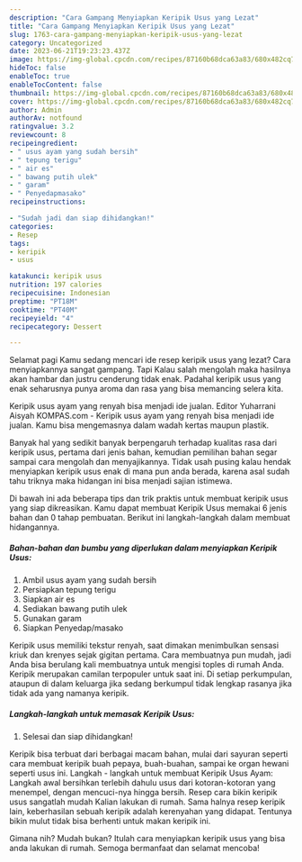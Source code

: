```yaml
---
description: "Cara Gampang Menyiapkan Keripik Usus yang Lezat"
title: "Cara Gampang Menyiapkan Keripik Usus yang Lezat"
slug: 1763-cara-gampang-menyiapkan-keripik-usus-yang-lezat
category: Uncategorized
date: 2023-06-21T19:23:23.437Z
image: https://img-global.cpcdn.com/recipes/87160b68dca63a83/680x482cq70/keripik-usus-foto-resep-utama.jpg
hideToc: false
enableToc: true
enableTocContent: false
thumbnail: https://img-global.cpcdn.com/recipes/87160b68dca63a83/680x482cq70/keripik-usus-foto-resep-utama.jpg
cover: https://img-global.cpcdn.com/recipes/87160b68dca63a83/680x482cq70/keripik-usus-foto-resep-utama.jpg
author: Admin
authorAv: notfound
ratingvalue: 3.2
reviewcount: 8
recipeingredient:
- " usus ayam yang sudah bersih"
- " tepung terigu"
- " air es"
- " bawang putih ulek"
- " garam"
- " Penyedapmasako"
recipeinstructions:

- "Sudah jadi dan siap dihidangkan!"
categories:
- Resep
tags:
- keripik
- usus

katakunci: keripik usus 
nutrition: 197 calories
recipecuisine: Indonesian
preptime: "PT18M"
cooktime: "PT40M"
recipeyield: "4"
recipecategory: Dessert

---
```



Selamat pagi Kamu sedang mencari ide resep keripik usus yang lezat? Cara menyiapkannya sangat gampang. Tapi Kalau salah mengolah maka hasilnya akan hambar dan justru cenderung tidak enak. Padahal keripik usus yang enak seharusnya punya aroma dan rasa yang bisa memancing selera kita.


Keripik usus ayam yang renyah bisa menjadi ide jualan. Editor Yuharrani Aisyah KOMPAS.com - Keripik usus ayam yang renyah bisa menjadi ide jualan. Kamu bisa mengemasnya dalam wadah kertas maupun plastik.

Banyak hal yang sedikit banyak berpengaruh terhadap kualitas rasa dari keripik usus, pertama dari jenis bahan, kemudian pemilihan bahan segar sampai cara mengolah dan menyajikannya. Tidak usah pusing kalau hendak menyiapkan keripik usus enak di mana pun anda berada, karena asal sudah tahu triknya maka hidangan ini bisa menjadi sajian istimewa.


Di bawah ini ada beberapa tips dan trik praktis untuk membuat keripik usus yang siap dikreasikan. Kamu dapat membuat Keripik Usus memakai 6 jenis bahan dan 0 tahap pembuatan. Berikut ini langkah-langkah dalam membuat hidangannya.

<!--inarticleads1-->

##### Bahan-bahan dan bumbu yang diperlukan dalam menyiapkan Keripik Usus:

1. Ambil  usus ayam yang sudah bersih
1. Persiapkan  tepung terigu
1. Siapkan  air es
1. Sediakan  bawang putih ulek
1. Gunakan  garam
1. Siapkan  Penyedap/masako


Keripik usus memiliki tekstur renyah, saat dimakan menimbulkan sensasi kriuk dan krenyes sejak gigitan pertama. Cara membuatnya pun mudah, jadi Anda bisa berulang kali membuatnya untuk mengisi toples di rumah Anda. Keripik merupakan camilan terpopuler untuk saat ini. Di setiap perkumpulan, ataupun di dalam keluarga jika sedang berkumpul tidak lengkap rasanya jika tidak ada yang namanya keripik. 

<!--inarticleads2-->

##### Langkah-langkah untuk memasak Keripik Usus:


1. Selesai dan siap dihidangkan!

Keripik bisa terbuat dari berbagai macam bahan, mulai dari sayuran seperti cara membuat keripik buah pepaya, buah-buahan, sampai ke organ hewani seperti usus ini. Langkah - langkah untuk membuat Keripik Usus Ayam: Langkah awal bersihkan terlebih dahulu usus dari kotoran-kotoran yang menempel, dengan mencuci-nya hingga bersih. Resep cara bikin keripik usus sangatlah mudah Kalian lakukan di rumah. Sama halnya resep keripik lain, keberhasilan sebuah keripik adalah kerenyahan yang didapat. Tentunya bikin mulut tidak bisa berhenti untuk makan keripik ini. 

Gimana nih? Mudah bukan? Itulah cara menyiapkan keripik usus yang bisa anda lakukan di rumah. Semoga bermanfaat dan selamat mencoba!
